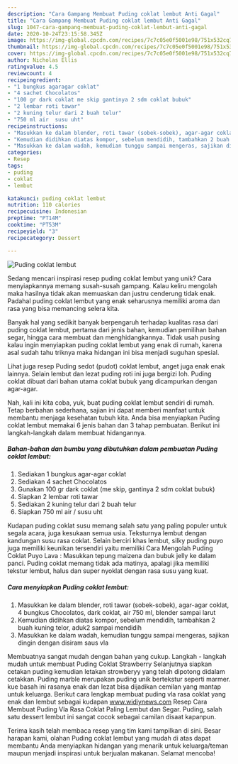 ```yaml
---
description: "Cara Gampang Membuat Puding coklat lembut Anti Gagal"
title: "Cara Gampang Membuat Puding coklat lembut Anti Gagal"
slug: 1047-cara-gampang-membuat-puding-coklat-lembut-anti-gagal
date: 2020-10-24T23:15:58.345Z
image: https://img-global.cpcdn.com/recipes/7c7c05e0f5001e98/751x532cq70/puding-coklat-lembut-foto-resep-utama.jpg
thumbnail: https://img-global.cpcdn.com/recipes/7c7c05e0f5001e98/751x532cq70/puding-coklat-lembut-foto-resep-utama.jpg
cover: https://img-global.cpcdn.com/recipes/7c7c05e0f5001e98/751x532cq70/puding-coklat-lembut-foto-resep-utama.jpg
author: Nicholas Ellis
ratingvalue: 4.5
reviewcount: 4
recipeingredient:
- "1 bungkus agaragar coklat"
- "4 sachet Chocolatos"
- "100 gr dark coklat me skip gantinya 2 sdm coklat bubuk"
- "2 lembar roti tawar"
- "2 kuning telur dari 2 buah telur"
- "750 ml air  susu uht"
recipeinstructions:
- "Masukkan ke dalam blender, roti tawar (sobek-sobek), agar-agar coklat, 4 bungkus Chocolatos, dark coklat, air 750 ml, blender sampai larut"
- "Kemudian didihkan diatas kompor, sebelum mendidih, tambahkan 2 buah kuning telor, aduk2 sampai mendidih"
- "Masukkan ke dalam wadah, kemudian tunggu sampai mengeras, sajikan dingin dengan disiram saus vla"
categories:
- Resep
tags:
- puding
- coklat
- lembut

katakunci: puding coklat lembut 
nutrition: 110 calories
recipecuisine: Indonesian
preptime: "PT14M"
cooktime: "PT53M"
recipeyield: "3"
recipecategory: Dessert

---
```



![Puding coklat lembut](https://img-global.cpcdn.com/recipes/7c7c05e0f5001e98/751x532cq70/puding-coklat-lembut-foto-resep-utama.jpg)

Sedang mencari inspirasi resep puding coklat lembut yang unik? Cara menyiapkannya memang susah-susah gampang. Kalau keliru mengolah maka hasilnya tidak akan memuaskan dan justru cenderung tidak enak. Padahal puding coklat lembut yang enak seharusnya memiliki aroma dan rasa yang bisa memancing selera kita.

Banyak hal yang sedikit banyak berpengaruh terhadap kualitas rasa dari puding coklat lembut, pertama dari jenis bahan, kemudian pemilihan bahan segar, hingga cara membuat dan menghidangkannya. Tidak usah pusing kalau ingin menyiapkan puding coklat lembut yang enak di rumah, karena asal sudah tahu triknya maka hidangan ini bisa menjadi suguhan spesial.

Lihat juga resep Puding sedot (pudot) coklat lembut, anget juga enak enak lainnya. Selain lembut dan lezat puding roti ini juga bergizi loh. Puding coklat dibuat dari bahan utama coklat bubuk yang dicampurkan dengan agar-agar.


Nah, kali ini kita coba, yuk, buat puding coklat lembut sendiri di rumah. Tetap berbahan sederhana, sajian ini dapat memberi manfaat untuk membantu menjaga kesehatan tubuh kita. Anda bisa menyiapkan Puding coklat lembut memakai 6 jenis bahan dan 3 tahap pembuatan. Berikut ini langkah-langkah dalam membuat hidangannya.

<!--inarticleads1-->

##### Bahan-bahan dan bumbu yang dibutuhkan dalam pembuatan Puding coklat lembut:

1. Sediakan 1 bungkus agar-agar coklat
1. Sediakan 4 sachet Chocolatos
1. Gunakan 100 gr dark coklat (me skip, gantinya 2 sdm coklat bubuk)
1. Siapkan 2 lembar roti tawar
1. Sediakan 2 kuning telur dari 2 buah telur
1. Siapkan 750 ml air / susu uht


Kudapan puding coklat susu memang salah satu yang paling populer untuk segala acara, juga kesukaan semua usia. Teksturnya lembut dengan kandungan susu rasa coklat. Selain berciri khas lembut, silky puding puyo juga memiliki keunikan tersendiri yaitu memiliki Cara Mengolah Puding Coklat Puyo Lava : Masukkan tepung maizena dan bubuk jelly ke dalam panci. Puding coklat memang tidak ada matinya, apalagi jika memiliki tekstur lembut, halus dan super nyoklat dengan rasa susu yang kuat. 

<!--inarticleads2-->

##### Cara menyiapkan Puding coklat lembut:

1. Masukkan ke dalam blender, roti tawar (sobek-sobek), agar-agar coklat, 4 bungkus Chocolatos, dark coklat, air 750 ml, blender sampai larut
1. Kemudian didihkan diatas kompor, sebelum mendidih, tambahkan 2 buah kuning telor, aduk2 sampai mendidih
1. Masukkan ke dalam wadah, kemudian tunggu sampai mengeras, sajikan dingin dengan disiram saus vla


Membuatnya sangat mudah dengan bahan yang cukup. Langkah - langkah mudah untuk membuat Puding Coklat Strawberry Selanjutnya siapkan cetakan puding kemudian letakan strowberyy yang telah dipotong didalam cetakkan. Puding marble merupakan puding unik bertekstur seperti marmer. kue basah ini rasanya enak dan lezat bisa dijadikan cemilan yang mantap untuk keluarga. Berikut cara lengkap membuat puding vla rasa coklat yang enak dan lembut sebagai kudapan www.widiynews.com Resep Cara Membuat Puding Vla Rasa Coklat Paling Lembut dan Segar. Puding, salah satu dessert lembut ini sangat cocok sebagai camilan disaat kapanpun. 

Terima kasih telah membaca resep yang tim kami tampilkan di sini. Besar harapan kami, olahan Puding coklat lembut yang mudah di atas dapat membantu Anda menyiapkan hidangan yang menarik untuk keluarga/teman maupun menjadi inspirasi untuk berjualan makanan. Selamat mencoba!
